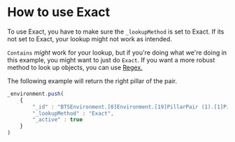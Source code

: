 # How to use Exact

To use Exact, you have to make sure the `_lookupMethod` is set to Exact.
If its not set to Exact, your lookup might not work as intended.

`Contains` *might* work for your lookup, but if you're doing what we're doing in this example, you might want to just do
`Exact`. If you want a more robust method to look up objects, you can use [Regex.](https://github.com/stormpacer/how-to-noodle/how-tos/regex/README.md/)

The following example will return the right pillar of the pair.

```js
_environment.push(
    {
        "_id" : "BTSEnvironment.[0]Environment.[19]PillarPair (1).[1]PillarR",
        "_lookupMethod" : "Exact",
        "_active" : true
    }
)
```